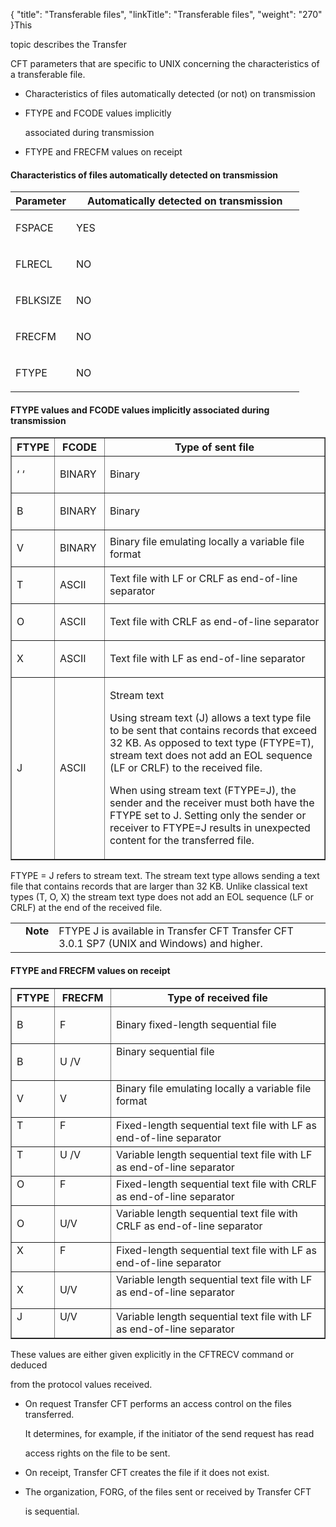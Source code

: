 {
    "title": "Transferable files",
    "linkTitle": "Transferable files",
    "weight": "270"
}This
topic describes the Transfer
CFT parameters that are specific to UNIX concerning the characteristics of a transferable file.

-   Characteristics of files automatically detected (or not) on transmission
-   FTYPE and FCODE values implicitly
    associated during transmission
-   FTYPE and FRECFM values on receipt

#### Characteristics of files automatically detected on transmission

<table cellspacing="0" width="90%">
   <col/>
   <col/>
   <thead>
      <tr>
         <th>Parameter </th>
         <th>Automatically detected on transmission</th>
      </tr>
   </thead>
      <tr valign="middle">
         <td valign="top" width="21%">
            <p>FSPACE </p>
         </td>
         <td valign="top" width="79%">
            <p>YES </p>
         </td>
      </tr>
      <tr valign="middle">
         <td valign="top" width="21%">
            <p>FLRECL </p>
         </td>
         <td valign="top" width="79%">
            <p>NO</p>
         </td>
      </tr>
      <tr valign="middle">
         <td valign="top" width="21%">
            <p>FBLKSIZE </p>
         </td>
         <td valign="top" width="79%">
            <p>NO </p>
         </td>
      </tr>
      <tr valign="middle">
         <td valign="top" width="21%">
            <p>FRECFM </p>
         </td>
         <td valign="top" width="79%">
            <p>NO</p>
         </td>
      </tr>
      <tr valign="middle">
         <td valign="top" width="21%">
            <p>FTYPE </p>
         </td>
         <td valign="top" width="79%">
            <p>NO</p>
         </td>
      </tr>
</table>

#### FTYPE values and FCODE values implicitly associated during transmission

<table border="1" cellspacing="0">
   <col/>
   <col/>
   <col/>
   <thead>
      <tr>
         <th>FTYPE</th>
         <th>FCODE</th>
         <th>Type of sent file </th>
      </tr>
   </thead>
      <tr>
         <td>
            <p>‘ ‘ </p>
         </td>
         <td>
            <p>BINARY </p>
         </td>
         <td>Binary         </td>
      </tr>
      <tr>
         <td>
            <p>B </p>
         </td>
         <td>
            <p>BINARY </p>
         </td>
         <td>Binary         </td>
      </tr>
      <tr>
         <td>
            <p>V </p>
         </td>
         <td>
            <p>BINARY </p>
         </td>
         <td>Binary file emulating locally a variable file format         </td>
      </tr>
      <tr>
         <td>
            <p>T </p>
         </td>
         <td>
            <p>ASCII </p>
         </td>
         <td>Text file with LF or CRLF as end-of-line separator         </td>
      </tr>
      <tr>
         <td>
            <p>O </p>
         </td>
         <td>
            <p>ASCII </p>
         </td>
         <td>Text file with CRLF as end-of-line separator         </td>
      </tr>
      <tr>
         <td>
            <p>X </p>
         </td>
         <td>
            <p>ASCII </p>
         </td>
         <td>Text file with LF as end-of-line separator         </td>
      </tr>
      <tr data-mc-conditions="">
         <td>J          </td>
         <td>ASCII          </td>
         <td>
            <p>Stream text</p>
            <p>Using stream text (J) allows a text type file to be sent that contains records that exceed 32 KB. As opposed to text type (FTYPE=T), stream text does not add an EOL sequence (LF or CRLF) to the received file.</p>
            <p>When using stream text (FTYPE=J), the sender and the receiver must both have the FTYPE set to J. Setting only the sender or receiver to FTYPE=J results in unexpected content for the transferred file.</p>
         </td>
      </tr>
</table>

FTYPE = J refers to stream text. The stream text type allows sending a text file that contains records that are larger than 32 KB. Unlike classical text types (T, O, X) the stream text type does not add an EOL sequence (LF or CRLF) at the end of the received file.

<table cellpadding="0" cellspacing="0">
   <col/>
   <col/>
   <col/>
      <tr>
         <td valign="top">         </td>
         <td valign="top"><span><b>Note</b></span>
         </td>
         <td data-mc-autonum="&lt;b&gt;Note&lt;/b&gt;" valign="top">FTYPE J  is available in <span>Transfer CFT</span> <span>Transfer CFT</span> 3.0.1 SP7 (UNIX and Windows) and higher.         </td>
      </tr>
</table>

#### FTYPE and FRECFM values on receipt

<table border="1" cellspacing="0" width="90%">
   <col/>
   <col/>
   <col/>
   <thead>
      <tr>
         <th>FTYPE</th>
         <th>FRECFM</th>
         <th>Type of received file</th>
      </tr>
   </thead>
      <tr>
         <td valign="top" width="13%">
            <p>B </p>
         </td>
         <td valign="top" width="18%">
            <p>F </p>
         </td>
         <td valign="top" width="69%">
            <p>Binary fixed-length sequential file  </p>
         </td>
      </tr>
      <tr>
         <td valign="top" width="13%">
            <p>B </p>
         </td>
         <td valign="top" width="18%">
            <p>U /V</p>
         </td>
         <td valign="top" width="69%">Binary sequential file         </td>
      </tr>
      <tr>
         <td valign="top" width="13%">
            <p>V </p>
         </td>
         <td valign="top" width="18%">
            <p>V </p>
         </td>
         <td valign="top" width="69%">Binary file emulating locally a variable file format         </td>
      </tr>
      <tr>
         <td valign="top" width="13%">T	         </td>
         <td valign="top" width="18%">F 	         </td>
         <td valign="top" width="69%">Fixed-length sequential text file with LF as end-of-line separator         </td>
      </tr>
      <tr>
         <td valign="top" width="13%">T         </td>
         <td valign="top" width="18%">U /V         </td>
         <td valign="top" width="69%">Variable length sequential text file with LF as end-of-line separator         </td>
      </tr>
      <tr>
         <td valign="top" width="13%">O         </td>
         <td valign="top" width="18%">F         </td>
         <td valign="top" width="69%">Fixed-length sequential text file with CRLF as end-of-line separator         </td>
      </tr>
      <tr>
         <td valign="top" width="13%">
            <p>O </p>
         </td>
         <td valign="top" width="18%">
            <p>U/V </p>
         </td>
         <td valign="top" width="69%">Variable length sequential text file with CRLF as end-of-line separator         </td>
      </tr>
      <tr>
         <td valign="top" width="13%">X         </td>
         <td valign="top" width="18%">F         </td>
         <td valign="top" width="69%">Fixed-length sequential text file with LF as end-of-line separator         </td>
      </tr>
      <tr>
         <td valign="top" width="13%">
            <p>X </p>
         </td>
         <td valign="top" width="18%">
            <p>U/V </p>
         </td>
         <td valign="top" width="69%">Variable length sequential text file with LF as end-of-line separator         </td>
      </tr>
      <tr data-mc-conditions="">
         <td valign="top" width="13%">J         </td>
         <td valign="top" width="18%">U/V         </td>
         <td valign="top" width="69%">Variable length sequential text file with LF as end-of-line separator         </td>
      </tr>
</table>

These values are either given explicitly in the CFTRECV command or deduced
from the protocol values received.

-   On request Transfer CFT performs an access control on the files transferred.
    It determines, for example, if the initiator of the send request has read
    access rights on the file to be sent.
-   On receipt, Transfer CFT creates the file if it does not exist.
-   The organization, FORG, of the files sent or received by Transfer CFT
    is sequential.
